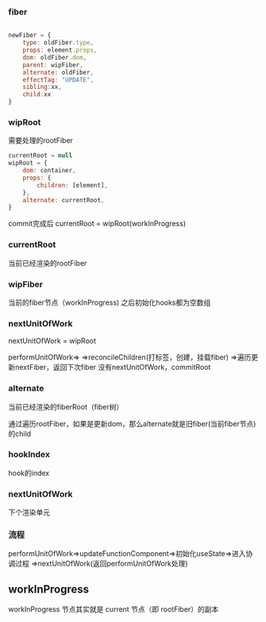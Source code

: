 

### fiber

```js

newFiber = {
    type: oldFiber.type,
    props: element.props,
    dom: oldFiber.dom,
    parent: wipFiber,
    alternate: oldFiber,
    effectTag: "UPDATE",
    sibling:xx,
    child:xx
}

```

### wipRoot

需要处理的rootFiber

```js
currentRoot = null
wipRoot = {
    dom: container,
    props: {
        children: [element],
    },
    alternate: currentRoot,
}
```

commit完成后
currentRoot = wipRoot(workInProgress)

### currentRoot

当前已经渲染的rootFiber

### wipFiber

当前的fiber节点（workInProgress)
之后初始化hooks都为空数组

### nextUnitOfWork

nextUnitOfWork = wipRoot


performUnitOfWork=>
    =>reconcileChildren(打标签，创建，挂载fiber)
    =>遍历更新nextFiber，返回下次fiber
没有nextUnitOfWork，commitRoot

### alternate

当前已经渲染的fiberRoot（fiber树）

通过遍历rootFiber，如果是更新dom，那么alternate就是旧fiber(当前fiber节点)的child




### hookIndex

hook的index


### nextUnitOfWork

下个渲染单元


### 流程

performUnitOfWork=>updateFunctionComponent=>初始化useState=>进入协调过程
=>nextUnitOfWork(返回performUnitOfWork处理)


## workInProgress
workInProgress 节点其实就是 current 节点（即 rootFiber）的副本
